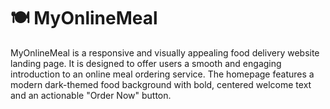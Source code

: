 # 🍽️ MyOnlineMeal
MyOnlineMeal is a responsive and visually appealing food delivery website landing page. It is designed to offer users a smooth and engaging introduction to an online meal ordering service. The homepage features a modern dark-themed food background with bold, centered welcome text and an actionable "Order Now" button.
